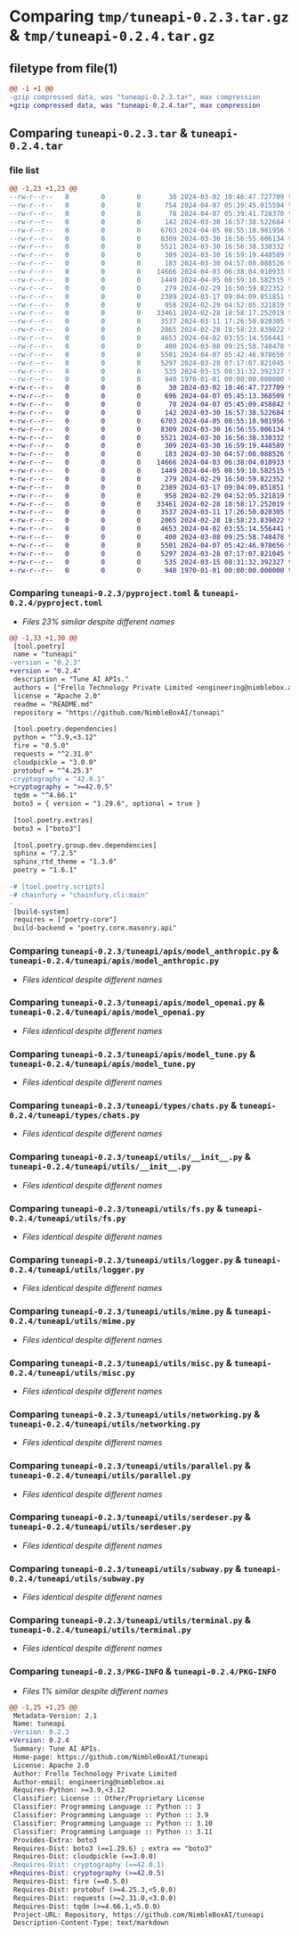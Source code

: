 # Comparing `tmp/tuneapi-0.2.3.tar.gz` & `tmp/tuneapi-0.2.4.tar.gz`

## filetype from file(1)

```diff
@@ -1 +1 @@
-gzip compressed data, was "tuneapi-0.2.3.tar", max compression
+gzip compressed data, was "tuneapi-0.2.4.tar", max compression
```

## Comparing `tuneapi-0.2.3.tar` & `tuneapi-0.2.4.tar`

### file list

```diff
@@ -1,23 +1,23 @@
--rw-r--r--   0        0        0       30 2024-03-02 10:46:47.727709 tuneapi-0.2.3/README.md
--rw-r--r--   0        0        0      754 2024-04-07 05:39:45.015594 tuneapi-0.2.3/pyproject.toml
--rw-r--r--   0        0        0       78 2024-04-07 05:39:41.728370 tuneapi-0.2.3/tuneapi/__init__.py
--rw-r--r--   0        0        0      142 2024-03-30 16:57:38.522684 tuneapi-0.2.3/tuneapi/apis/__init__.py
--rw-r--r--   0        0        0     6703 2024-04-05 08:55:18.981956 tuneapi-0.2.3/tuneapi/apis/model_anthropic.py
--rw-r--r--   0        0        0     8309 2024-03-30 16:56:55.006134 tuneapi-0.2.3/tuneapi/apis/model_openai.py
--rw-r--r--   0        0        0     5521 2024-03-30 16:56:38.330332 tuneapi-0.2.3/tuneapi/apis/model_tune.py
--rw-r--r--   0        0        0      309 2024-03-30 16:59:19.448589 tuneapi-0.2.3/tuneapi/apis/threads.py
--rw-r--r--   0        0        0      183 2024-03-30 04:57:08.088526 tuneapi-0.2.3/tuneapi/types/__init__.py
--rw-r--r--   0        0        0    14666 2024-04-03 06:38:04.010933 tuneapi-0.2.3/tuneapi/types/chats.py
--rw-r--r--   0        0        0     1449 2024-04-05 08:59:10.582515 tuneapi-0.2.3/tuneapi/utils/__init__.py
--rw-r--r--   0        0        0      279 2024-02-29 16:50:59.822352 tuneapi-0.2.3/tuneapi/utils/env.py
--rw-r--r--   0        0        0     2389 2024-03-17 09:04:09.851851 tuneapi-0.2.3/tuneapi/utils/fs.py
--rw-r--r--   0        0        0      958 2024-02-29 04:52:05.321819 tuneapi-0.2.3/tuneapi/utils/logger.py
--rw-r--r--   0        0        0    33461 2024-02-28 18:58:17.252019 tuneapi-0.2.3/tuneapi/utils/mime.py
--rw-r--r--   0        0        0     3537 2024-03-11 17:26:50.020305 tuneapi-0.2.3/tuneapi/utils/misc.py
--rw-r--r--   0        0        0     2065 2024-02-28 18:58:23.839022 tuneapi-0.2.3/tuneapi/utils/networking.py
--rw-r--r--   0        0        0     4653 2024-04-02 03:55:14.556441 tuneapi-0.2.3/tuneapi/utils/parallel.py
--rw-r--r--   0        0        0      400 2024-03-08 09:25:58.748478 tuneapi-0.2.3/tuneapi/utils/randomness.py
--rw-r--r--   0        0        0     5501 2024-04-07 05:42:46.978656 tuneapi-0.2.3/tuneapi/utils/serdeser.py
--rw-r--r--   0        0        0     5297 2024-03-28 07:17:07.821045 tuneapi-0.2.3/tuneapi/utils/subway.py
--rw-r--r--   0        0        0      535 2024-03-15 08:31:32.392327 tuneapi-0.2.3/tuneapi/utils/terminal.py
--rw-r--r--   0        0        0      940 1970-01-01 00:00:00.000000 tuneapi-0.2.3/PKG-INFO
+-rw-r--r--   0        0        0       30 2024-03-02 10:46:47.727709 tuneapi-0.2.4/README.md
+-rw-r--r--   0        0        0      696 2024-04-07 05:45:13.368509 tuneapi-0.2.4/pyproject.toml
+-rw-r--r--   0        0        0       78 2024-04-07 05:45:09.458842 tuneapi-0.2.4/tuneapi/__init__.py
+-rw-r--r--   0        0        0      142 2024-03-30 16:57:38.522684 tuneapi-0.2.4/tuneapi/apis/__init__.py
+-rw-r--r--   0        0        0     6703 2024-04-05 08:55:18.981956 tuneapi-0.2.4/tuneapi/apis/model_anthropic.py
+-rw-r--r--   0        0        0     8309 2024-03-30 16:56:55.006134 tuneapi-0.2.4/tuneapi/apis/model_openai.py
+-rw-r--r--   0        0        0     5521 2024-03-30 16:56:38.330332 tuneapi-0.2.4/tuneapi/apis/model_tune.py
+-rw-r--r--   0        0        0      309 2024-03-30 16:59:19.448589 tuneapi-0.2.4/tuneapi/apis/threads.py
+-rw-r--r--   0        0        0      183 2024-03-30 04:57:08.088526 tuneapi-0.2.4/tuneapi/types/__init__.py
+-rw-r--r--   0        0        0    14666 2024-04-03 06:38:04.010933 tuneapi-0.2.4/tuneapi/types/chats.py
+-rw-r--r--   0        0        0     1449 2024-04-05 08:59:10.582515 tuneapi-0.2.4/tuneapi/utils/__init__.py
+-rw-r--r--   0        0        0      279 2024-02-29 16:50:59.822352 tuneapi-0.2.4/tuneapi/utils/env.py
+-rw-r--r--   0        0        0     2389 2024-03-17 09:04:09.851851 tuneapi-0.2.4/tuneapi/utils/fs.py
+-rw-r--r--   0        0        0      958 2024-02-29 04:52:05.321819 tuneapi-0.2.4/tuneapi/utils/logger.py
+-rw-r--r--   0        0        0    33461 2024-02-28 18:58:17.252019 tuneapi-0.2.4/tuneapi/utils/mime.py
+-rw-r--r--   0        0        0     3537 2024-03-11 17:26:50.020305 tuneapi-0.2.4/tuneapi/utils/misc.py
+-rw-r--r--   0        0        0     2065 2024-02-28 18:58:23.839022 tuneapi-0.2.4/tuneapi/utils/networking.py
+-rw-r--r--   0        0        0     4653 2024-04-02 03:55:14.556441 tuneapi-0.2.4/tuneapi/utils/parallel.py
+-rw-r--r--   0        0        0      400 2024-03-08 09:25:58.748478 tuneapi-0.2.4/tuneapi/utils/randomness.py
+-rw-r--r--   0        0        0     5501 2024-04-07 05:42:46.978656 tuneapi-0.2.4/tuneapi/utils/serdeser.py
+-rw-r--r--   0        0        0     5297 2024-03-28 07:17:07.821045 tuneapi-0.2.4/tuneapi/utils/subway.py
+-rw-r--r--   0        0        0      535 2024-03-15 08:31:32.392327 tuneapi-0.2.4/tuneapi/utils/terminal.py
+-rw-r--r--   0        0        0      940 1970-01-01 00:00:00.000000 tuneapi-0.2.4/PKG-INFO
```

### Comparing `tuneapi-0.2.3/pyproject.toml` & `tuneapi-0.2.4/pyproject.toml`

 * *Files 23% similar despite different names*

```diff
@@ -1,33 +1,30 @@
 [tool.poetry]
 name = "tuneapi"
-version = "0.2.3"
+version = "0.2.4"
 description = "Tune AI APIs."
 authors = ["Frello Technology Private Limited <engineering@nimblebox.ai>"]
 license = "Apache 2.0"
 readme = "README.md"
 repository = "https://github.com/NimbleBoxAI/tuneapi"
 
 [tool.poetry.dependencies]
 python = "^3.9,<3.12"
 fire = "0.5.0"
 requests = "^2.31.0"
 cloudpickle = "3.0.0"
 protobuf = "^4.25.3"
-cryptography = "42.0.1"
+cryptography = ">=42.0.5"
 tqdm = "^4.66.1"
 boto3 = { version = "1.29.6", optional = true }
 
 [tool.poetry.extras]
 boto3 = ["boto3"]
 
 [tool.poetry.group.dev.dependencies]
 sphinx = "7.2.5"
 sphinx_rtd_theme = "1.3.0"
 poetry = "1.6.1"
 
-# [tool.poetry.scripts]
-# chainfury = "chainfury.cli:main"
-
 [build-system]
 requires = ["poetry-core"]
 build-backend = "poetry.core.masonry.api"
```

### Comparing `tuneapi-0.2.3/tuneapi/apis/model_anthropic.py` & `tuneapi-0.2.4/tuneapi/apis/model_anthropic.py`

 * *Files identical despite different names*

### Comparing `tuneapi-0.2.3/tuneapi/apis/model_openai.py` & `tuneapi-0.2.4/tuneapi/apis/model_openai.py`

 * *Files identical despite different names*

### Comparing `tuneapi-0.2.3/tuneapi/apis/model_tune.py` & `tuneapi-0.2.4/tuneapi/apis/model_tune.py`

 * *Files identical despite different names*

### Comparing `tuneapi-0.2.3/tuneapi/types/chats.py` & `tuneapi-0.2.4/tuneapi/types/chats.py`

 * *Files identical despite different names*

### Comparing `tuneapi-0.2.3/tuneapi/utils/__init__.py` & `tuneapi-0.2.4/tuneapi/utils/__init__.py`

 * *Files identical despite different names*

### Comparing `tuneapi-0.2.3/tuneapi/utils/fs.py` & `tuneapi-0.2.4/tuneapi/utils/fs.py`

 * *Files identical despite different names*

### Comparing `tuneapi-0.2.3/tuneapi/utils/logger.py` & `tuneapi-0.2.4/tuneapi/utils/logger.py`

 * *Files identical despite different names*

### Comparing `tuneapi-0.2.3/tuneapi/utils/mime.py` & `tuneapi-0.2.4/tuneapi/utils/mime.py`

 * *Files identical despite different names*

### Comparing `tuneapi-0.2.3/tuneapi/utils/misc.py` & `tuneapi-0.2.4/tuneapi/utils/misc.py`

 * *Files identical despite different names*

### Comparing `tuneapi-0.2.3/tuneapi/utils/networking.py` & `tuneapi-0.2.4/tuneapi/utils/networking.py`

 * *Files identical despite different names*

### Comparing `tuneapi-0.2.3/tuneapi/utils/parallel.py` & `tuneapi-0.2.4/tuneapi/utils/parallel.py`

 * *Files identical despite different names*

### Comparing `tuneapi-0.2.3/tuneapi/utils/serdeser.py` & `tuneapi-0.2.4/tuneapi/utils/serdeser.py`

 * *Files identical despite different names*

### Comparing `tuneapi-0.2.3/tuneapi/utils/subway.py` & `tuneapi-0.2.4/tuneapi/utils/subway.py`

 * *Files identical despite different names*

### Comparing `tuneapi-0.2.3/tuneapi/utils/terminal.py` & `tuneapi-0.2.4/tuneapi/utils/terminal.py`

 * *Files identical despite different names*

### Comparing `tuneapi-0.2.3/PKG-INFO` & `tuneapi-0.2.4/PKG-INFO`

 * *Files 1% similar despite different names*

```diff
@@ -1,25 +1,25 @@
 Metadata-Version: 2.1
 Name: tuneapi
-Version: 0.2.3
+Version: 0.2.4
 Summary: Tune AI APIs.
 Home-page: https://github.com/NimbleBoxAI/tuneapi
 License: Apache 2.0
 Author: Frello Technology Private Limited
 Author-email: engineering@nimblebox.ai
 Requires-Python: >=3.9,<3.12
 Classifier: License :: Other/Proprietary License
 Classifier: Programming Language :: Python :: 3
 Classifier: Programming Language :: Python :: 3.9
 Classifier: Programming Language :: Python :: 3.10
 Classifier: Programming Language :: Python :: 3.11
 Provides-Extra: boto3
 Requires-Dist: boto3 (==1.29.6) ; extra == "boto3"
 Requires-Dist: cloudpickle (==3.0.0)
-Requires-Dist: cryptography (==42.0.1)
+Requires-Dist: cryptography (>=42.0.5)
 Requires-Dist: fire (==0.5.0)
 Requires-Dist: protobuf (>=4.25.3,<5.0.0)
 Requires-Dist: requests (>=2.31.0,<3.0.0)
 Requires-Dist: tqdm (>=4.66.1,<5.0.0)
 Project-URL: Repository, https://github.com/NimbleBoxAI/tuneapi
 Description-Content-Type: text/markdown
```

